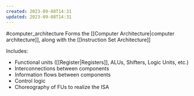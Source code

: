 ```yaml
---
created: 2023-09-08T14:31
updated: 2023-09-08T14:31
---
```

#computer_architecture 
Forms the [[Computer Architecture|computer architecture]], along with the [[Instruction Set Architecture]]

Includes:
- Functional units ([[Register|Registers]], ALUs, Shifters, Logic Units, etc.)
- Interconnections between components
- Information flows between components
- Control logic
- Choreography of FUs to realize the ISA